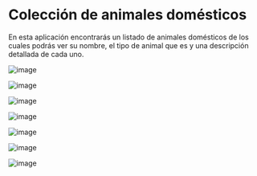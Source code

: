# Colección de animales domésticos

En esta aplicación encontrarás un listado de animales domésticos de los cuales
podrás ver su nombre, el tipo de animal que es y una descripción detallada de cada uno.

![image](https://user-images.githubusercontent.com/72435753/145718105-8ae5bfdb-00b8-4636-b6b4-d46458377dd5.png)

![image](https://user-images.githubusercontent.com/72435753/145718135-3bcccb0e-6b62-4caf-94b9-2303f44e4fb7.png)

![image](https://user-images.githubusercontent.com/72435753/145718158-bf608fe0-8e1d-47e0-89bb-922ca2d0417f.png)

![image](https://user-images.githubusercontent.com/72435753/145718170-ad670f89-30b9-4aee-a7e0-c5735e95be86.png)

![image](https://user-images.githubusercontent.com/72435753/145718260-3e40cd23-3139-4ba5-9192-e48b2b0b89d2.png)

![image](https://user-images.githubusercontent.com/72435753/145718176-356cf2ad-ec5c-434d-be28-a818b52a87cf.png)

![image](https://user-images.githubusercontent.com/72435753/145718243-edafb3f7-0b33-4093-b70e-562816aeea6e.png)

